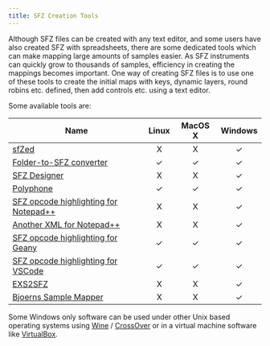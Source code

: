 ```yaml
---
title: SFZ Creation Tools
---
```

Although SFZ files can be created with any text editor, and some users have also
created SFZ with spreadsheets, there are some dedicated tools which can make
mapping large amounts of samples easier. As SFZ instruments can quickly grow to
thousands of samples, efficiency in creating the mappings becomes important.
One way of creating SFZ files is to use one of these tools to create the initial
maps with keys, dynamic layers, round robins etc. defined,
then add controls etc. using a text editor.

Some available tools are:

| Name                                                                              | Linux | MacOS X | Windows |
| ---                                                                               | :---: |  :---:  |  :---:  |
| [sfZed](http://audio.clockbeat.com/sfZed.html)                                    |   X   |    X    |    ✓    |
| [Folder-to-SFZ converter](http://vis.versilstudios.net/sfzconverter.html)         |   ✓   |    ✓    |    ✓    |
| [SFZ Designer](http://mildon.me/sfzdesigner)                                      |   X   |    X    |    ✓    |
| [Polyphone](https://www.polyphone-soundfonts.com/en/)                             |   ✓   |    ✓    |    ✓    |
| [SFZ opcode highlighting for Notepad++](https://musescore.org/en/node/99411)      |   X   |    X    |    ✓    |
| [Another XML for Notepad++](http://www.drealm.info/sfz/sfz-udl.xml)               |   X   |    X    |    ✓    |
| [SFZ opcode highlighting for Geany](https://github.com/redtide/geany-filetype-sfz)|   ✓   |    ✓    |    ✓    |
| [SFZ opcode highlighting for VSCode](https://github.com/jokela/vscode-sfz)        |   ✓   |    ✓    |    ✓    |
| [EXS2SFZ](https://www.bjoernbojahr.de/exs2sfz.html)                               |   X   |    X    |    ✓    |
| [Bjoerns Sample Mapper](https://www.bjoernbojahr.de/bjoerns-sample-mapper.html)   |   X   |    X    |    ✓    |

Some Windows only software can be used under other Unix based operating systems
using [Wine](https://www.winehq.org/) / [CrossOver](https://www.codeweavers.com/)
or in a virtual machine software like [VirtualBox](https://www.virtualbox.org/).
